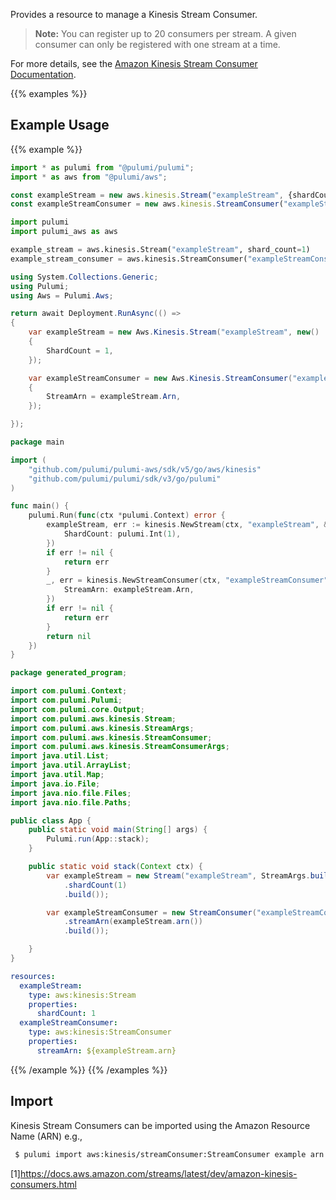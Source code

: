 Provides a resource to manage a Kinesis Stream Consumer.

> **Note:** You can register up to 20 consumers per stream. A given consumer can only be registered with one stream at a time.

For more details, see the [Amazon Kinesis Stream Consumer Documentation](https://docs.aws.amazon.com/streams/latest/dev/amazon-kinesis-consumers.html).

{{% examples %}}
## Example Usage
{{% example %}}

```typescript
import * as pulumi from "@pulumi/pulumi";
import * as aws from "@pulumi/aws";

const exampleStream = new aws.kinesis.Stream("exampleStream", {shardCount: 1});
const exampleStreamConsumer = new aws.kinesis.StreamConsumer("exampleStreamConsumer", {streamArn: exampleStream.arn});
```
```python
import pulumi
import pulumi_aws as aws

example_stream = aws.kinesis.Stream("exampleStream", shard_count=1)
example_stream_consumer = aws.kinesis.StreamConsumer("exampleStreamConsumer", stream_arn=example_stream.arn)
```
```csharp
using System.Collections.Generic;
using Pulumi;
using Aws = Pulumi.Aws;

return await Deployment.RunAsync(() => 
{
    var exampleStream = new Aws.Kinesis.Stream("exampleStream", new()
    {
        ShardCount = 1,
    });

    var exampleStreamConsumer = new Aws.Kinesis.StreamConsumer("exampleStreamConsumer", new()
    {
        StreamArn = exampleStream.Arn,
    });

});
```
```go
package main

import (
	"github.com/pulumi/pulumi-aws/sdk/v5/go/aws/kinesis"
	"github.com/pulumi/pulumi/sdk/v3/go/pulumi"
)

func main() {
	pulumi.Run(func(ctx *pulumi.Context) error {
		exampleStream, err := kinesis.NewStream(ctx, "exampleStream", &kinesis.StreamArgs{
			ShardCount: pulumi.Int(1),
		})
		if err != nil {
			return err
		}
		_, err = kinesis.NewStreamConsumer(ctx, "exampleStreamConsumer", &kinesis.StreamConsumerArgs{
			StreamArn: exampleStream.Arn,
		})
		if err != nil {
			return err
		}
		return nil
	})
}
```
```java
package generated_program;

import com.pulumi.Context;
import com.pulumi.Pulumi;
import com.pulumi.core.Output;
import com.pulumi.aws.kinesis.Stream;
import com.pulumi.aws.kinesis.StreamArgs;
import com.pulumi.aws.kinesis.StreamConsumer;
import com.pulumi.aws.kinesis.StreamConsumerArgs;
import java.util.List;
import java.util.ArrayList;
import java.util.Map;
import java.io.File;
import java.nio.file.Files;
import java.nio.file.Paths;

public class App {
    public static void main(String[] args) {
        Pulumi.run(App::stack);
    }

    public static void stack(Context ctx) {
        var exampleStream = new Stream("exampleStream", StreamArgs.builder()        
            .shardCount(1)
            .build());

        var exampleStreamConsumer = new StreamConsumer("exampleStreamConsumer", StreamConsumerArgs.builder()        
            .streamArn(exampleStream.arn())
            .build());

    }
}
```
```yaml
resources:
  exampleStream:
    type: aws:kinesis:Stream
    properties:
      shardCount: 1
  exampleStreamConsumer:
    type: aws:kinesis:StreamConsumer
    properties:
      streamArn: ${exampleStream.arn}
```
{{% /example %}}
{{% /examples %}}

## Import

Kinesis Stream Consumers can be imported using the Amazon Resource Name (ARN) e.g.,

```sh
 $ pulumi import aws:kinesis/streamConsumer:StreamConsumer example arn:aws:kinesis:us-west-2:123456789012:stream/example/consumer/example:1616044553
```

 [1]https://docs.aws.amazon.com/streams/latest/dev/amazon-kinesis-consumers.html 